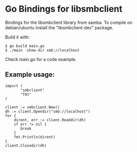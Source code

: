 Go Bindings for libsmbclient
============================

Bindings for the libsmbclient library from samba. To compile on
debian/ubuntu install the "libsmbclient-dev" package. 

Build it with:
```
$ go build main.go
$ ./main -show-dir smb://localhost
```

Check main.go for a code example.


Example usage:
--------------

```
import (
       "smbclient"
       "fmt"
)

client := smbclient.New()
dh := client.Opendir("smb://localhost")
for {
    dirent, err := client.Readdir(dh)
    if err != nil {
       break
    }
    fmt.Println(dirent)   
}
client.Closedir(dh)
```
